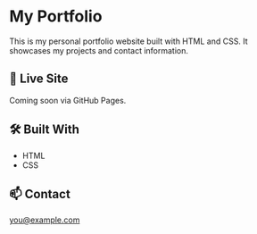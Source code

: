 # My Portfolio

This is my personal portfolio website built with HTML and CSS. It showcases my projects and contact information.

## 🚀 Live Site
Coming soon via GitHub Pages.

## 🛠️ Built With
- HTML
- CSS

## 📫 Contact
you@example.com
